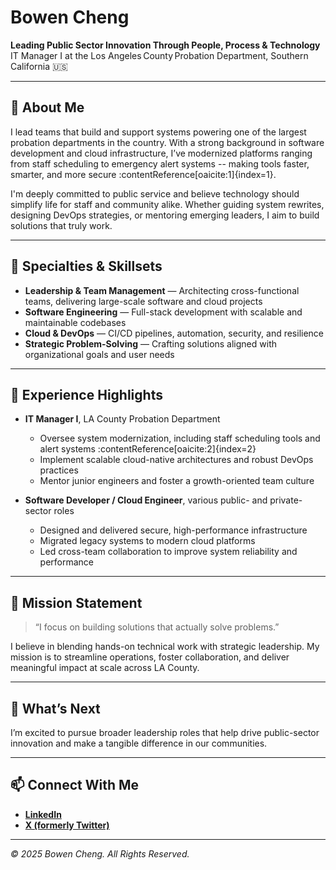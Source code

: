 # Bowen Cheng

**Leading Public Sector Innovation Through People, Process & Technology**  
IT Manager I at the Los Angeles County Probation Department, Southern California 🇺🇸

---

## 👋 About Me

I lead teams that build and support systems powering one of the largest probation departments in the country. With a strong background in software development and cloud infrastructure, I’ve modernized platforms ranging from staff scheduling to emergency alert systems -- making tools faster, smarter, and more secure :contentReference[oaicite:1]{index=1}.

I'm deeply committed to public service and believe technology should simplify life for staff and community alike. Whether guiding system rewrites, designing DevOps strategies, or mentoring emerging leaders, I aim to build solutions that truly work.

---

## 🌟 Specialties & Skillsets

- **Leadership & Team Management** — Architecting cross-functional teams, delivering large-scale software and cloud projects  
- **Software Engineering** — Full-stack development with scalable and maintainable codebases  
- **Cloud & DevOps** — CI/CD pipelines, automation, security, and resilience  
- **Strategic Problem-Solving** — Crafting solutions aligned with organizational goals and user needs

---

## 💼 Experience Highlights

- **IT Manager I**, LA County Probation Department  
  - Oversee system modernization, including staff scheduling tools and alert systems :contentReference[oaicite:2]{index=2}  
  - Implement scalable cloud-native architectures and robust DevOps practices  
  - Mentor junior engineers and foster a growth-oriented team culture

- **Software Developer / Cloud Engineer**, various public- and private-sector roles  
  - Designed and delivered secure, high-performance infrastructure  
  - Migrated legacy systems to modern cloud platforms  
  - Led cross-team collaboration to improve system reliability and performance

---

## 🎯 Mission Statement

> “I focus on building solutions that actually solve problems.”

I believe in blending hands-on technical work with strategic leadership. My mission is to streamline operations, foster collaboration, and deliver meaningful impact at scale across LA County.

---

## 🚀 What’s Next

I’m excited to pursue broader leadership roles that help drive public-sector innovation and make a tangible difference in our communities.

---

## 📫 Connect With Me

- **[LinkedIn](https://www.linkedin.com/in/brevityism/)**
- **[X (formerly Twitter)](https://x.com/brevityism/)**  

---

*© 2025 Bowen Cheng. All Rights Reserved.*
